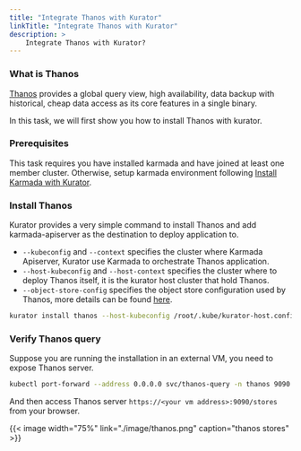```yaml
---
title: "Integrate Thanos with Kurator"
linkTitle: "Integrate Thanos with Kurator"
description: >
    Integrate Thanos with Kurator?
---
```


### What is Thanos

[Thanos](https://thanos.io) provides a global query view, high availability, data backup with historical, cheap data access as its core features in a single binary.

In this task, we will first show you how to install Thanos with kurator.

### Prerequisites

This task requires you have installed karmada and have joined at least one member cluster.
Otherwise, setup karmada environment following [Install Karmada with Kurator](./karmada.md).

### Install Thanos

Kurator provides a very simple command to install Thanos and add karmada-apiserver as the destination to deploy application to.
    
- `--kubeconfig` and `--context` specifies the cluster where Karmada Apiserver, Kurator use Karmada to orchestrate Thanos application.
- `--host-kubeconfig` and `--host-context` specifies the cluster where to deploy Thanos itself, it is the kurator host cluster that hold Thanos.
- `--object-store-config` specifies the object store configuration used by Thanos, more details can be found [here](https://prometheus-operator.dev/docs/operator/thanos/#configuring-thanos-object-storage).

```bash
kurator install thanos --host-kubeconfig /root/.kube/kurator-host.config --host-context kurator-host --object-store-config /root/thanos/thanos-config.yaml
```

### Verify Thanos query

Suppose you are running the installation in an external VM, you need to expose Thanos server. 

```bash
kubectl port-forward --address 0.0.0.0 svc/thanos-query -n thanos 9090:9090 --kubeconfig /root/.kube/kurator-host.config --context kurator-host
```

And then access Thanos server `https://<your vm address>:9090/stores` from your browser.

{{< image width="75%"
    link="./image/thanos.png"
    caption="thanos stores"
    >}}